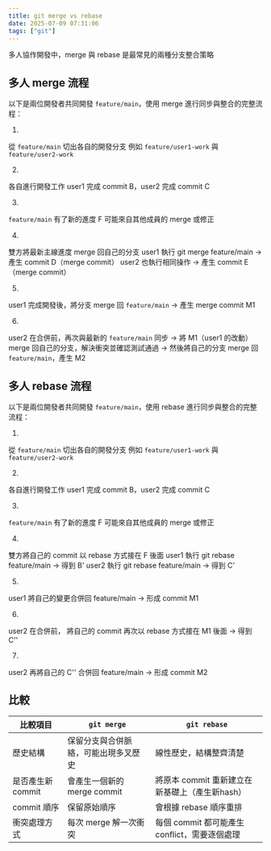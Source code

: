 ```yaml
---
title: git merge vs rebase
date: 2025-07-09 07:31:06
tags: ["git"]
---
```

多人協作開發中，merge 與 rebase 是最常見的兩種分支整合策略

## 多人 merge 流程

以下是兩位開發者共同開發 `feature/main`，使用 merge 進行同步與整合的完整流程：

1.
從 `feature/main` 切出各自的開發分支
例如 `feature/user1-work` 與 `feature/user2-work`

2.
各自進行開發工作
user1 完成 commit B，user2 完成 commit C

3.
`feature/main` 有了新的進度 F
可能來自其他成員的 merge 或修正

4.
雙方將最新主線進度 merge 回自己的分支
user1 執行 git merge feature/main → 產生 commit D（merge commit）
user2 也執行相同操作 → 產生 commit E（merge commit）

5.
user1 完成開發後，將分支 merge 回 `feature/main`
→ 產生 merge commit M1

6.
user2 在合併前，再次與最新的 `feature/main` 同步
→ 將 M1（user1 的改動）merge 回自己的分支，解決衝突並確認測試通過
→ 然後將自己的分支 merge 回 `feature/main`，產生 M2

## 多人 rebase 流程

以下是兩位開發者共同開發 `feature/main`，使用 rebase 進行同步與整合的完整流程：

1.
從 `feature/main` 切出各自的開發分支
例如 `feature/user1-work` 與 `feature/user2-work`

2.
各自進行開發工作
user1 完成 commit B，user2 完成 commit C

3.
`feature/main` 有了新的進度 F
可能來自其他成員的 merge 或修正

4.
雙方將自己的 commit 以 rebase 方式接在 F 後面
user1 執行 git rebase feature/main → 得到 B'
user2 執行 git rebase feature/main → 得到 C'

5.
user1 將自己的變更合併回 feature/main
→ 形成 commit M1

6.
user2 在合併前，
將自己的 commit 再次以 rebase 方式接在 M1 後面 → 得到 C''

7.
user2 再將自己的 C'' 合併回 feature/main
→ 形成 commit M2

## 比較

| 比較項目 | `git merge` | `git rebase` |
|---------|-------------|--------------|
| 歷史結構 | 保留分支與合併脈絡，可能出現多叉歷史 | 線性歷史，結構整齊清楚 |
| 是否產生新 commit| 會產生一個新的 merge commit | 將原本 commit 重新建立在新基礎上（產生新hash）|
| commit 順序 | 保留原始順序 | 會根據 rebase 順序重排 |
| 衝突處理方式 | 每次 merge 解一次衝突 | 每個 commit 都可能產生 conflict，需要逐個處理 |
